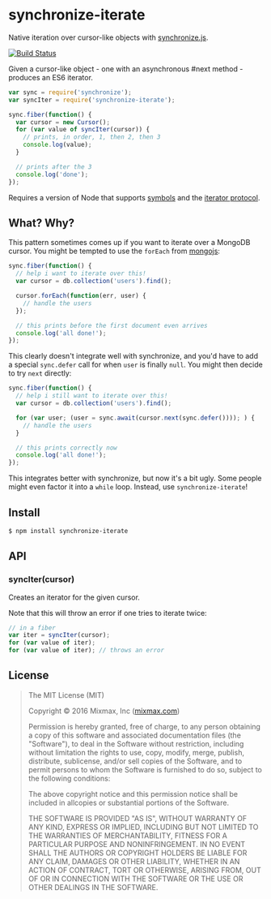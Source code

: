 synchronize-iterate
===================

Native iteration over cursor-like objects with [synchronize.js](http://alexeypetrushin.github.io/synchronize/docs/index.html).

[![Build Status](https://travis-ci.org/mixmaxhq/synchronize-iterate.svg?branch=master)](https://travis-ci.org/mixmaxhq/synchronize-iterate)

Given a cursor-like object - one with an asynchronous #next method - produces an ES6 iterator.

```js
var sync = require('synchronize');
var syncIter = require('synchronize-iterate');

sync.fiber(function() {
  var cursor = new Cursor();
  for (var value of syncIter(cursor)) {
    // prints, in order, 1, then 2, then 3
    console.log(value);
  }

  // prints after the 3
  console.log('done');
});
```

Requires a version of Node that supports
[symbols](https://developer.mozilla.org/en-US/docs/Web/JavaScript/Reference/Global_Objects/Symbol)
and the [iterator
protocol](https://developer.mozilla.org/en-US/docs/Web/JavaScript/Reference/Iteration_protocols#iterator).

What? Why?
----------

This pattern sometimes comes up if you want to iterate over a MongoDB cursor. You might be tempted
to use the `forEach` from [mongojs](https://github.com/mafintosh/mongojs):

```js
sync.fiber(function() {
  // help i want to iterate over this!
  var cursor = db.collection('users').find();

  cursor.forEach(function(err, user) {
    // handle the users
  });

  // this prints before the first document even arrives
  console.log('all done!');
});
```

This clearly doesn't integrate well with synchronize, and you'd have to add a special `sync.defer`
call for when `user` is finally `null`. You might then decide to try `next` directly:

```js
sync.fiber(function() {
  // help i still want to iterate over this!
  var cursor = db.collection('users').find();

  for (var user; (user = sync.await(cursor.next(sync.defer()))); ) {
    // handle the users
  }

  // this prints correctly now
  console.log('all done!');
});
```

This integrates better with synchronize, but now it's a bit ugly. Some people might even factor it
into a `while` loop. Instead, use `synchronize-iterate`!

Install
-------

```sh
$ npm install synchronize-iterate
```

API
---

### syncIter(cursor)

Creates an iterator for the given cursor.

Note that this will throw an error if one tries to iterate twice:

```js
// in a fiber
var iter = syncIter(cursor);
for (var value of iter);
for (var value of iter); // throws an error
```

License
-------

> The MIT License (MIT)
>
> Copyright &copy; 2016 Mixmax, Inc ([mixmax.com](https://mixmax.com))
>
> Permission is hereby granted, free of charge, to any person obtaining a copy of this software and associated documentation files (the "Software"), to deal in the Software without restriction, including without limitation the rights to use, copy, modify, merge, publish, distribute, sublicense, and/or sell copies of the Software, and to permit persons to whom the Software is furnished to do so, subject to the following conditions:
>
> The above copyright notice and this permission notice shall be included in allcopies or substantial portions of the Software.
>
> THE SOFTWARE IS PROVIDED "AS IS", WITHOUT WARRANTY OF ANY KIND, EXPRESS OR IMPLIED, INCLUDING BUT NOT LIMITED TO THE WARRANTIES OF MERCHANTABILITY, FITNESS FOR A PARTICULAR PURPOSE AND NONINFRINGEMENT. IN NO EVENT SHALL THE AUTHORS OR COPYRIGHT HOLDERS BE LIABLE FOR ANY CLAIM, DAMAGES OR OTHER LIABILITY, WHETHER IN AN ACTION OF CONTRACT, TORT OR OTHERWISE, ARISING FROM, OUT OF OR IN CONNECTION WITH THE SOFTWARE OR THE USE OR OTHER DEALINGS IN THE SOFTWARE.
